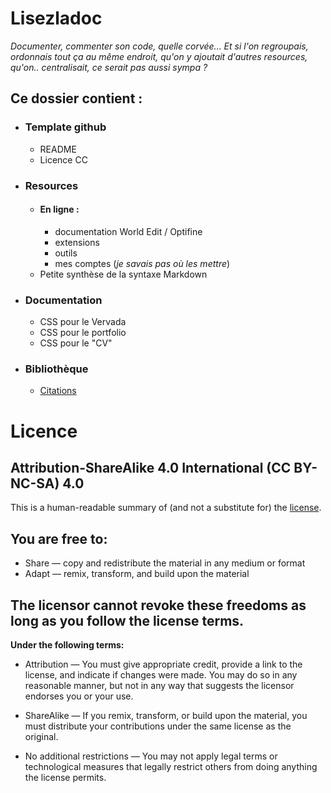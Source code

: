 # Lisezladoc

*Documenter, commenter son code, quelle corvée... Et si l'on regroupais, ordonnais tout ça au même endroit, qu'on y ajoutait d'autres resources, qu'on.. centralisait, ce serait pas aussi sympa ?*

## Ce dossier contient :

- ### Template github
    - README
    - Licence CC  
      
- ### Resources
    - #### En ligne :
        - documentation World Edit / Optifine
        - extensions
        - outils
        - mes comptes (*je savais pas où les mettre*)
    - Petite synthèse de la syntaxe Markdown

- ### Documentation
    - CSS pour le Vervada
    - CSS pour le portfolio
    - CSS pour le "CV"

- ### Bibliothèque
    - [Citations](./Biblioth%C3%A8que/Citations.md "Ouvre le fichier citations")

# Licence

## Attribution-ShareAlike 4.0 International (CC BY-NC-SA) 4.0
This is a human-readable summary of (and not a substitute for) the [license](./https://creativecommons.org/licenses/by-sa/4.0/).

## You are free to:
- Share — copy and redistribute the material in any medium or format
- Adapt — remix, transform, and build upon the material

## The licensor cannot revoke these freedoms as long as you follow the license terms.
**Under the following terms:**
- Attribution — You must give appropriate credit, provide a link to the license, and indicate if changes were made. You may do so in any reasonable manner, but not in any way that suggests the licensor endorses you or your use.

- ShareAlike — If you remix, transform, or build upon the material, you must distribute your contributions under the same license as the original.

- No additional restrictions — You may not apply legal terms or technological measures that legally restrict others from doing anything the license permits.



